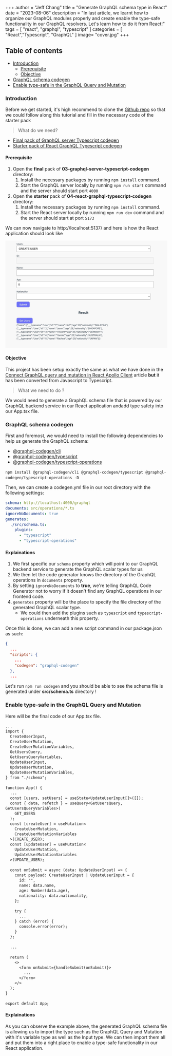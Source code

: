 +++
author = "Jeff Chang"
title = "Generate GraphQL schema type in React"
date = "2023-08-06"
description = "In last article, we learnt how to organize our GraphQL modules properly and create enable the type-safe functionality in our GraphQL resolvers. Let's learn how to do it from React!"
tags = [
    "react", "graphql", "typescript"
]
categories = [
    "React","Typescript", "GraphQL"
]
image= "cover.jpg"
+++

## Table of contents

- [Introduction](#introduction)
  - [Prerequisite](#introduction-prerequisite)
  - [Objective](#introduction-objective)
- [GraphQL schema codegen](#schema-codegen)
- [Enable type-safe in the GraphQL Query and Mutation](#type-safe)

### Introduction<a name="introduction"></a>

Before we get started, it's high recommend to clone the [Github repo](https://github.com/Jeffcw96/graphlq-learning-journey) so that we could follow along this tutorial and fill in the necessary code of the starter pack

> What do we need?

- [Final pack of GraphQL server Typescript codegen](https://github.com/Jeffcw96/graphql-learning-journey/tree/master/03-graphql-server-typescript-codegen/final)
- [Starter pack of React GraphQL Typescript codegen](https://github.com/Jeffcw96/graphql-learning-journey/tree/master/04-react-graphql-typescript-codegen/starter)

#### Prerequisite<a name="introduction-prerequisite"></a>

1. Open the **final** pack of **03-graphql-server-typescript-codegen** directory:
   1. Install the necessary packages by running `npm install` command.
   2. Start the GraphQL server locally by running `npm run start` command and the server should start port `4000`
2. Open the **starter** pack of **04-react-graphql-typescript-codegen** directory:
   1. Install the necessary packages by running `npm install` command.
   2. Start the React server locally by running `npm run dev` command and the server should start at port `5173`

We can now navigate to http://localhost:5137/ and here is how the React application should look like

![React application UI](react-application.png)

#### Objective<a name="introduction-objective"></a>

This project has been setup exactly the same as what we have done in the [Connect GraphQL query and mutation in React Apollo Client](/p/connect-graphql-query-and-mutation-in-react-apollo-client/) article **but** it has been converted from Javascript to Typescript.

> What we need to do ?

We would need to generate a GraphQL schema file that is powered by our GraphQL backend service in our React application andadd type safety into our App.tsx file.

### GraphQL schema codegen<a name="schema-codegen"></a>

First and foremost, we would need to install the following dependencies to help us generate the GraphQL schema:

- [@graphql-codegen/cli](https://www.npmjs.com/package/@graphql-codegen/cli)
- [@graphql-codegen/typescript](https://www.npmjs.com/package/@graphql-codegen/typescript)
- [@graphql-codegen/typescript-operations](https://www.npmjs.com/package/@graphql-codegen/typescript-operations)

`npm install @graphql-codegen/cli @graphql-codegen/typescript @graphql-codegen/typescript-operations -D`

Then, we can create a codegen.yml file in our root directory with the following settings:

```yaml
schema: http://localhost:4000/graphql
documents: src/operations/*.ts
ignoreNoDocuments: true
generates:
  ./src/schema.ts:
    plugins:
      - "typescript"
      - "typescript-operations"
```

#### Explainations

1. We first specific our `schema` property which will point to our GraphQL backend service to generate the GraphQL scalar types for us
2. We then let the code generator knows the directory of the GraphQL operations in `documents` property.
3. By setting `ignoreNoDocuments` to **true**, we're telling GraphQL Code Generator not to worry if it doesn't find any GraphQL operations in our frontend code.
4. `generates` property will be the place to specify the file directory of the generated GraphQL scalar type.
   - We could then add the plugins such as `typescript` and `typescript-operations` underneath this property.

Once this is done, we can add a new script command in our package.json as such:

```json
{
  ...
  "scripts": {
    ...
    "codegen": "graphql-codegen"
  },
  ...
```

Let's run `npm run codegen` and you should be able to see the schema file is generated under **src/schema.ts** directory !

### Enable type-safe in the GraphQL Query and Mutation<a name="type-safe"></a>

Here will be the final code of our App.tsx file.

```tsx
...
import {
  CreateUserInput,
  CreateUserMutation,
  CreateUserMutationVariables,
  GetUsersQuery,
  GetUsersQueryVariables,
  UpdateUserInput,
  UpdateUserMutation,
  UpdateUserMutationVariables,
} from "./schema";

function App() {
  ...
  const [users, setUsers] = useState<UpdateUserInput[]>([]);
  const { data, refetch } = useQuery<GetUsersQuery, GetUsersQueryVariables>(
    GET_USERS
  );
  const [createUser] = useMutation<
    CreateUserMutation,
    CreateUserMutationVariables
  >(CREATE_USER);
  const [updateUser] = useMutation<
    UpdateUserMutation,
    UpdateUserMutationVariables
  >(UPDATE_USER);

  const onSubmit = async (data: UpdateUserInput) => {
    const payload: CreateUserInput | UpdateUserInput = {
      id: "",
      name: data.name,
      age: Number(data.age),
      nationality: data.nationality,
    };

    try {
      ...
    } catch (error) {
      console.error(error);
    }
  };

  ...

  return (
    <>
      <form onSubmit={handleSubmit(onSubmit)}>
        ...
      </form>
    </>
  );
}

export default App;

```

#### Explainations

As you can observe the example above, the generated GraphQL schema file is allowing us to import the type such as the GraphQL Query and Mutation with it's variable type as well as the Input type. We can then import them all and put them into a right place to enable a type-safe functionality in our React application.
